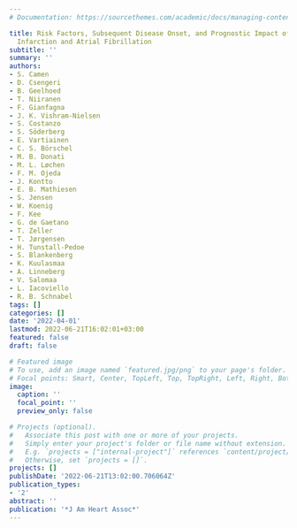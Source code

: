 ```yaml
---
# Documentation: https://sourcethemes.com/academic/docs/managing-content/

title: Risk Factors, Subsequent Disease Onset, and Prognostic Impact of Myocardial
  Infarction and Atrial Fibrillation
subtitle: ''
summary: ''
authors:
- S. Camen
- D. Csengeri
- B. Geelhoed
- T. Niiranen
- F. Gianfagna
- J. K. Vishram-Nielsen
- S. Costanzo
- S. Söderberg
- E. Vartiainen
- C. S. Börschel
- M. B. Donati
- M. L. Løchen
- F. M. Ojeda
- J. Kontto
- E. B. Mathiesen
- S. Jensen
- W. Koenig
- F. Kee
- G. de Gaetano
- T. Zeller
- T. Jørgensen
- H. Tunstall-Pedoe
- S. Blankenberg
- K. Kuulasmaa
- A. Linneberg
- V. Salomaa
- L. Iacoviello
- R. B. Schnabel
tags: []
categories: []
date: '2022-04-01'
lastmod: 2022-06-21T16:02:01+03:00
featured: false
draft: false

# Featured image
# To use, add an image named `featured.jpg/png` to your page's folder.
# Focal points: Smart, Center, TopLeft, Top, TopRight, Left, Right, BottomLeft, Bottom, BottomRight.
image:
  caption: ''
  focal_point: ''
  preview_only: false

# Projects (optional).
#   Associate this post with one or more of your projects.
#   Simply enter your project's folder or file name without extension.
#   E.g. `projects = ["internal-project"]` references `content/project/deep-learning/index.md`.
#   Otherwise, set `projects = []`.
projects: []
publishDate: '2022-06-21T13:02:00.706064Z'
publication_types:
- '2'
abstract: ''
publication: '*J Am Heart Assoc*'
---
```

